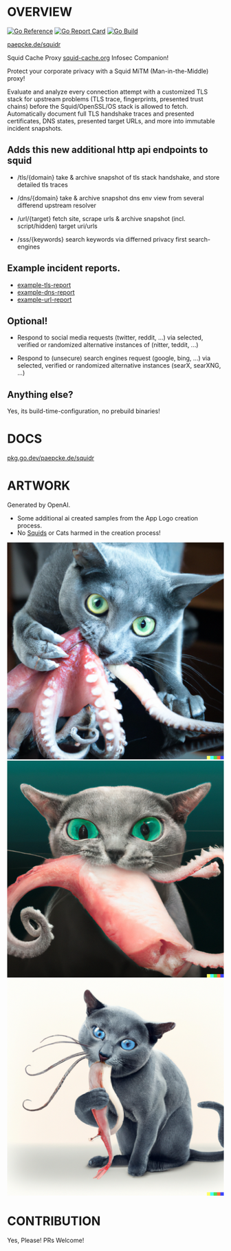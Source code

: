 # OVERVIEW
[![Go Reference](https://pkg.go.dev/badge/paepcke.de/squidr.svg)](https://pkg.go.dev/paepcke.de/squidr) [![Go Report Card](https://goreportcard.com/badge/paepcke.de/squidr)](https://goreportcard.com/report/paepcke.de/squidr) [![Go Build](https://github.com/paepckehh/squidr/actions/workflows/golang.yml/badge.svg)](https://github.com/paepckehh/squidr/actions/workflows/golang.yml)

[paepcke.de/squidr](https://paepcke.de/squidr/)

Squid Cache Proxy [squid-cache.org](https://squid-cache.org/) Infosec Companion! 

Protect your corporate privacy with a Squid MiTM (Man-in-the-Middle) proxy!

Evaluate and analyze every connection attempt with a customized TLS stack for
upstream problems (TLS trace, fingerprints, presented trust chains) before the 
Squid/OpenSSL/OS stack is allowed to fetch. Automatically document full TLS 
handshake traces and presented certificates, DNS states, presented target URLs,
and more into immutable incident snapshots. 

## Adds this new additional http api endpoints to squid

* /tls/{domain}
  take & archive snapshot of tls stack handshake, and store detailed tls traces

* /dns/{domain}
  take & archive snapshot dns env view from several differend upstream resolver

* /url/{target}
  fetch site, scrape urls & archive snapshot (incl. script/hidden) target uri/urls

* /sss/{keywords}
  search keywords via differned privacy first search-engines


## Example incident reports.

* [example-tls-report](https://paepckehh.github.io/squidr-examples/tls.html)
* [example-dns-report](https://paepckehh.github.io/squidr-examples/dns.html)
* [example-url-report](https://paepckehh.github.io/squidr-examples/url.html)


## Optional!

 * Respond to social media requests (twitter, reddit, ...) via
   selected, verified or randomized alternative instances of (nitter, teddit, ...)

 * Respond to (unsecure) search engines request (google, bing, ...) via
   selected, verified or randomized alternative instances (searX, searXNG, ...)

## Anything else?

Yes, its build-time-configuration, no prebuild binaries!

# DOCS

[pkg.go.dev/paepcke.de/squidr](https://pkg.go.dev/paepcke.de/squidr)

# ARTWORK

Generated by OpenAI. 

* Some additional ai created samples from the App Logo creation process.
* No [Squids](https://www.schneier.com/tag/squid/) or Cats harmed in the creation process!

![ai_generated_squid_gets_eaten_by_a_cute_cat](https://github.com/paepckehh/paepckehh/raw/main/artwork/squidr.png)
![ai_generated_squid_gets_eaten_by_a_cute_cat](https://github.com/paepckehh/paepckehh/raw/main/artwork/squidr2.png)
![ai_generated_squid_gets_eaten_by_a_cute_cat](https://github.com/paepckehh/paepckehh/raw/main/artwork/squidr4.png)

# CONTRIBUTION

Yes, Please! PRs Welcome! 
